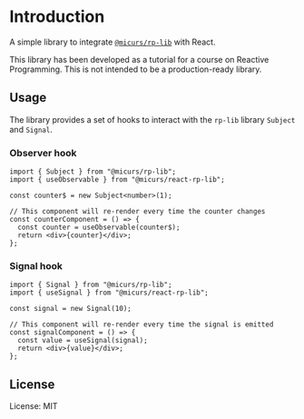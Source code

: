 # Introduction

A simple library to integrate [`@micurs/rp-lib`](https://jsr.io/@micurs/rp-lib)
with React.

This library has been developed as a tutorial for a course on Reactive
Programming. This is not intended to be a production-ready library.

## Usage

The library provides a set of hooks to interact with the `rp-lib` library
`Subject` and `Signal`.

### Observer hook

```tsx
import { Subject } from "@micurs/rp-lib";
import { useObservable } from "@micurs/react-rp-lib";

const counter$ = new Subject<number>(1);

// This component will re-render every time the counter changes
const counterComponent = () => {
  const counter = useObservable(counter$);
  return <div>{counter}</div>;
};
```

### Signal hook

```tsx
import { Signal } from "@micurs/rp-lib";
import { useSignal } from "@micurs/react-rp-lib";

const signal = new Signal(10);

// This component will re-render every time the signal is emitted
const signalComponent = () => {
  const value = useSignal(signal);
  return <div>{value}</div>;
};
```

## License

License: MIT
